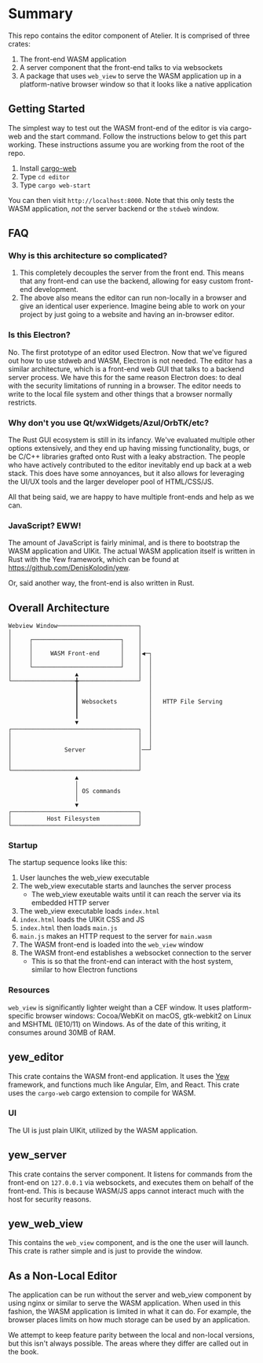 # Summary

This repo contains the editor component of Atelier. It is comprised of three crates:

1. The front-end WASM application
2. A server component that the front-end talks to via websockets
3. A package that uses `web_view` to serve the WASM application up in a platform-native browser window so that it looks like a native application

## Getting Started

The simplest way to test out the WASM front-end of the editor is via cargo-web and the start command. Follow the instructions below to get this part working. These instructions assume you are working from the root of the repo.

1. Install [cargo-web](https://github.com/koute/cargo-web)
2. Type `cd editor`
3. Type `cargo web-start`

You can then visit `http://localhost:8000`. Note that this only tests the WASM application, _not_ the server backend or the `stdweb` window.

## FAQ

### Why is this architecture so complicated?

1. This completely decouples the server from the front end. This means that any front-end can use the backend, allowing for easy custom front-end development.
2. The above also means the editor can run non-locally in a browser and give an identical user experience. Imagine being able to work on your project by just going to a website and having an in-browser editor.

### Is this Electron?

No. The first prototype of an editor used Electron. Now that we've figured out how to use stdweb and WASM, Electron is not needed. The editor has a similar architecture, which is a front-end web GUI that talks to a backend server process. We have this for the same reason Electron does: to deal with the security limitations of running in a browser. The editor needs to write to the local file system and other things that a browser normally restricts.

### Why don't you use Qt/wxWidgets/Azul/OrbTK/etc?

The Rust GUI ecosystem is still in its infancy. We've evaluated multiple other options extensively, and they end up having missing functionality, bugs, or be C/C++ libraries grafted onto Rust with a leaky abstraction. The people who have actively contributed to the editor inevitably end up back at a web stack. This does have some annoyances, but it also allows for leveraging the UI/UX tools and the larger developer pool of HTML/CSS/JS.

All that being said, we are happy to have multiple front-ends and help as we can.

### JavaScript? EWW!

The amount of JavaScript is fairly minimal, and is there to bootstrap the WASM application and UIKit. The actual WASM application itself is written in Rust with the Yew framework, which can be found at https://github.com/DenisKolodin/yew.

Or, said another way, the front-end is also written in Rust.

## Overall Architecture

```
Webview Window───────────────────────┐                        
│                                    │                        
│     ┌─────────────────────────┐    │                        
│     │                         │    │                        
│     │     WASM Front-end      │    │◀─┐                     
│     │                         │    │  │                     
│     └─────────────────────────┘    │  │                     
│                  ▲                 │  │                     
└──────────────────╋─────────────────┘  │                     
                   ┃                    │                     
                   ┃                    │                     
                   ┃ Websockets         │   HTTP File Serving 
                   ┃                    │                     
                   ┃                    │                     
                   ▼                    │                     
┌────────────────────────────────────┐  │                     
│                                    │  │                     
│                                    │  │                     
│               Server               │──┘                     
│                                    │                        
│                                    │                        
└────────────────────────────────────┘                        
                   ▲                                          
                   │                                          
                   │ OS commands                              
                   │                                          
                   ▼                                          
┌────────────────────────────────────┐                        
│          Host Filesystem           │                        
└────────────────────────────────────┘                        
```

### Startup

The startup sequence looks like this:

1. User launches the web_view executable
2. The web_view executable starts and launches the server process
    - The web_view exeutable waits until it can reach the server via its embedded HTTP server
3. The web_view executable loads `index.html`
4. `index.html` loads the UIKit CSS and JS
5. `index.html` then loads `main.js`
6. `main.js` makes an HTTP request to the server for `main.wasm`
7. The WASM front-end is loaded into the `web_view` window
8. The WASM front-end establishes a websocket connection to the server
    - This is so that the front-end can interact with the host system, similar to how Electron functions

### Resources

`web_view` is significantly lighter weight than a CEF window. It uses platform-specific browser windows: Cocoa/WebKit on macOS, gtk-webkit2 on Linux and MSHTML (IE10/11) on Windows. As of the date of this writing, it consumes around 30MB of RAM.

## yew_editor

This crate contains the WASM front-end application. It uses the [Yew](https://github.com/DenisKolodin/yew) framework, and functions much like Angular, Elm, and React. This crate uses the `cargo-web` cargo extension to compile for WASM.

### UI

The UI is just plain UIKit, utilized by the WASM application.

## yew_server

This crate contains the server component. It listens for commands from the front-end on `127.0.0.1` via websockets, and executes them on behalf of the front-end. This is because WASM/JS apps cannot interact much with the host for security reasons.

## yew_web_view

This contains the `web_view` component, and is the one the user will launch. This crate is rather simple and is just to provide the window.

## As a Non-Local Editor

The application can be run without the server and web_view component by using nginx or similar to serve the WASM application. When used in this fashion, the WASM application is limited in what it can do. For example, the browser places limits on how much storage can be used by an application.

We attempt to keep feature parity between the local and non-local versions, but this isn't always possible. The areas where they differ are called out in the book.